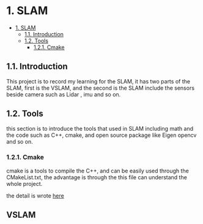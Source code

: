 # 1. SLAM

- [1. SLAM](#1-slam)
  - [1.1. Introduction](#11-introduction)
  - [1.2. Tools](#12-tools)
    - [1.2.1. Cmake](#121-cmake)

## 1.1. Introduction

This project is to record my learning for the SLAM, it has two parts of the SLAM, first is the VSLAM, and the second is the SLAM include the sensors beside camera such as Lidar , imu and so on.

## 1.2. Tools

this section is to introduce the tools that used in SLAM including math and the code such as C++, cmake, and open source package like Eigen opencv and so on.

### 1.2.1. Cmake

cmake is a tools to compile the C++, and can be easily used through the CMakeList.txt, the advantage is through the this file can understand the whole project.

the detail is wrote [here](./tools/C++/cmake/)

## VSLAM
